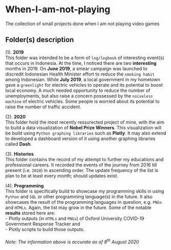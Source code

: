 # When-I-am-not-playing
The collection of small projects done when I am not playing video games <br>

## Folder(s) description
(1). **2019** <br>
   This folder was intended to be a form of `log/logbook` of interesting event(s) that occurs in Indonesia. At the time, I noticed there are two **interesting** months in 2019.
   On **June 2019**, a smear campaign was launched to discredit Indonesian Health Minister effort to reduce the `smoking habit` among Indonesian. While **July 2019**, a local government in my hometown gave a `greenlight` for electric vehicles to operate and its potential to boost local economy. A much needed opportunity to reduce the number of unemployments, but also raise a concern possessed by the `noiseless machine` of electric vehicles. Some people is worried about its potential to raise the number of traffic accident. <br>

(2). **2020** <br>
   This folder hold the most recently ressurected project of mine, with the aim to build a data visualization of **Nobel Prize Winners**. This visualization will be build using `Python graphing libraries` such as **Plotly**. It may also extend to developed a dashboard version of it using another graphing libraries called **Dash**. <br>
   
(3). **Histories** <br>
     This folder contains the record of my attempt to further my educations and professional careers. It recorded the events of the journey from 2016 till present (i.e. `2020`) in ascending order. The update frequency of the list is plan to be at least every month; should updates exist. <br>
     
(4). **Programming** <br>
     This folder is specifically build to showcase my programming skills in using `Python` and `SQL` or other programming language(s) in the future. It also showcases the result of the programming languages in question, e.g. `PNGs` and `HTMLs`. Again, the list may grow in the future. Some of the notable **results** stored here are: <br>
      - Plotly outputs (in `HTMLs` and `PNGs`) of Oxford University COVID-19 Government Response Tracker and <br>
      - Plotly scripts to build those outputs.
     
###### Note: The information above is accurate as of 8<sup>th</sup> August 2020 #######
